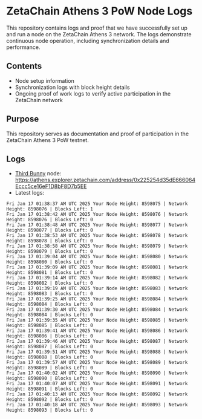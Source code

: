 # ZetaChain Athens 3 PoW Node Logs
This repository contains logs and proof that we have successfully set up and run a node on the ZetaChain Athens 3 network. The logs demonstrate continuous node operation, including synchronization details and performance.

## Contents
- Node setup information
- Synchronization logs with block height details
- Ongoing proof of work logs to verify active participation in the ZetaChain network

## Purpose
This repository serves as documentation and proof of participation in the ZetaChain Athens 3 PoW testnet.

## Logs

- [Third Bunny](https://thirdbunny.xyz/) node: https://athens.explorer.zetachain.com/address/0x225254d35dE666064Eccc5ce16eF1D8bF8D7b5EE
- Latest logs:
```
Fri Jan 17 01:38:37 AM UTC 2025 Your Node Height: 8598075 | Network Height: 8598076 | Blocks Left: 1
Fri Jan 17 01:38:42 AM UTC 2025 Your Node Height: 8598076 | Network Height: 8598076 | Blocks Left: 0
Fri Jan 17 01:38:48 AM UTC 2025 Your Node Height: 8598077 | Network Height: 8598077 | Blocks Left: 0
Fri Jan 17 01:38:53 AM UTC 2025 Your Node Height: 8598078 | Network Height: 8598078 | Blocks Left: 0
Fri Jan 17 01:38:58 AM UTC 2025 Your Node Height: 8598079 | Network Height: 8598079 | Blocks Left: 0
Fri Jan 17 01:39:04 AM UTC 2025 Your Node Height: 8598080 | Network Height: 8598080 | Blocks Left: 0
Fri Jan 17 01:39:09 AM UTC 2025 Your Node Height: 8598081 | Network Height: 8598081 | Blocks Left: 0
Fri Jan 17 01:39:14 AM UTC 2025 Your Node Height: 8598082 | Network Height: 8598082 | Blocks Left: 0
Fri Jan 17 01:39:19 AM UTC 2025 Your Node Height: 8598083 | Network Height: 8598083 | Blocks Left: 0
Fri Jan 17 01:39:25 AM UTC 2025 Your Node Height: 8598084 | Network Height: 8598084 | Blocks Left: 0
Fri Jan 17 01:39:30 AM UTC 2025 Your Node Height: 8598084 | Network Height: 8598084 | Blocks Left: 0
Fri Jan 17 01:39:35 AM UTC 2025 Your Node Height: 8598085 | Network Height: 8598085 | Blocks Left: 0
Fri Jan 17 01:39:41 AM UTC 2025 Your Node Height: 8598086 | Network Height: 8598086 | Blocks Left: 0
Fri Jan 17 01:39:46 AM UTC 2025 Your Node Height: 8598087 | Network Height: 8598087 | Blocks Left: 0
Fri Jan 17 01:39:51 AM UTC 2025 Your Node Height: 8598088 | Network Height: 8598088 | Blocks Left: 0
Fri Jan 17 01:39:57 AM UTC 2025 Your Node Height: 8598089 | Network Height: 8598089 | Blocks Left: 0
Fri Jan 17 01:40:02 AM UTC 2025 Your Node Height: 8598090 | Network Height: 8598090 | Blocks Left: 0
Fri Jan 17 01:40:07 AM UTC 2025 Your Node Height: 8598091 | Network Height: 8598091 | Blocks Left: 0
Fri Jan 17 01:40:13 AM UTC 2025 Your Node Height: 8598092 | Network Height: 8598092 | Blocks Left: 0
Fri Jan 17 01:40:18 AM UTC 2025 Your Node Height: 8598093 | Network Height: 8598093 | Blocks Left: 0
```
